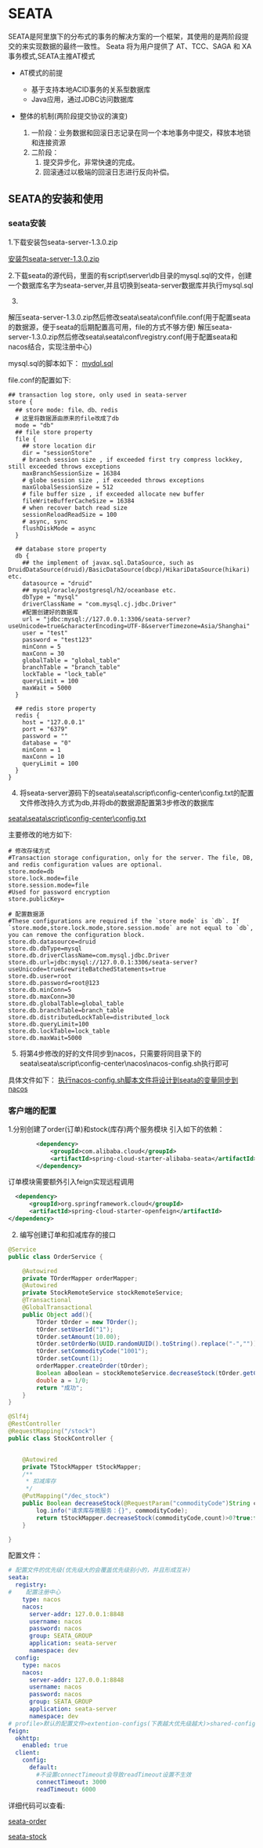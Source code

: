 # SEATA
SEATA是阿里旗下的分布式的事务的解决方案的一个框架，其使用的是两阶段提交的来实现数据的最终一致性。
Seata 将为用户提供了 AT、TCC、SAGA 和 XA 事务模式,SEATA主推AT模式

* AT模式的前提
    * 基于支持本地ACID事务的关系型数据库
    * Java应用，通过JDBC访问数据库



*  整体的机制(两阶段提交协议的演变)
    1. 一阶段：业务数据和回滚日志记录在同一个本地事务中提交，释放本地锁和连接资源
    2. 二阶段：
        1. 提交异步化，非常快速的完成。
        2. 回滚通过以极端的回滚日志进行反向补偿。
        
    
    
## SEATA的安装和使用

### seata安装
1.下载安装包seata-server-1.3.0.zip

[安装包seata-server-1.3.0.zip](./files\seata-server-1.3.0.zip)

2.下载seata的源代码，里面的有script\server\db目录的mysql.sql的文件，创建一个数据库名字为seata-server,并且切换到seata-server数据库并执行mysql.sql

3.
 解压seata-server-1.3.0.zip然后修改seata\seata\conf\file.conf(用于配置seata的数据源，便于seata的后期配置高可用，file的方式不够方便)
 解压seata-server-1.3.0.zip然后修改seata\seata\conf\registry.conf(用于配置seata和nacos结合，实现注册中心)
 
mysql.sql的脚本如下：
[mydql.sql](./files\mysql.sql) 

file.conf的配置如下:
```text
## transaction log store, only used in seata-server
store {
  ## store mode: file、db、redis
  # 这里将数据源由原来的file改成了db  
  mode = "db"
  ## file store property
  file {
    ## store location dir
    dir = "sessionStore"
    # branch session size , if exceeded first try compress lockkey, still exceeded throws exceptions
    maxBranchSessionSize = 16384
    # globe session size , if exceeded throws exceptions
    maxGlobalSessionSize = 512
    # file buffer size , if exceeded allocate new buffer
    fileWriteBufferCacheSize = 16384
    # when recover batch read size
    sessionReloadReadSize = 100
    # async, sync
    flushDiskMode = async
  }
    
  ## database store property
  db {
    ## the implement of javax.sql.DataSource, such as DruidDataSource(druid)/BasicDataSource(dbcp)/HikariDataSource(hikari) etc.
    datasource = "druid"
    ## mysql/oracle/postgresql/h2/oceanbase etc.
    dbType = "mysql"
    driverClassName = "com.mysql.cj.jdbc.Driver"
    #配置创建好的数据库
    url = "jdbc:mysql://127.0.0.1:3306/seata-server?useUnicode=true&characterEncoding=UTF-8&serverTimezone=Asia/Shanghai"
    user = "test"
    password = "test123"
    minConn = 5
    maxConn = 30
    globalTable = "global_table"
    branchTable = "branch_table"
    lockTable = "lock_table"
    queryLimit = 100
    maxWait = 5000
  }

  ## redis store property
  redis {
    host = "127.0.0.1"
    port = "6379"
    password = ""
    database = "0"
    minConn = 1
    maxConn = 10
    queryLimit = 100
  }
}
``` 

4. 将seata-server源码下的seata\seata\script\config-center\config.txt的配置文件修改持久方式为db,并将db的数据源配置第3步修改的数据库

[seata\seata\script\config-center\config.txt](./files\config.txt)

主要修改的地方如下:
```text
# 修改存储方式
#Transaction storage configuration, only for the server. The file, DB, and redis configuration values are optional.
store.mode=db
store.lock.mode=file
store.session.mode=file
#Used for password encryption
store.publicKey=

# 配置数据源
#These configurations are required if the `store mode` is `db`. If `store.mode,store.lock.mode,store.session.mode` are not equal to `db`, you can remove the configuration block.
store.db.datasource=druid
store.db.dbType=mysql
store.db.driverClassName=com.mysql.jdbc.Driver
store.db.url=jdbc:mysql://127.0.0.1:3306/seata-server?useUnicode=true&rewriteBatchedStatements=true
store.db.user=root
store.db.password=root@123
store.db.minConn=5
store.db.maxConn=30
store.db.globalTable=global_table
store.db.branchTable=branch_table
store.db.distributedLockTable=distributed_lock
store.db.queryLimit=100
store.db.lockTable=lock_table
store.db.maxWait=5000
```     

 5. 将第4步修改的好的文件同步到nacos，只需要将同目录下的seata\seata\script\config-center\nacos\nacos-config.sh执行即可
 
 具体文件如下：
 [执行nacos-config.sh脚本文件将设计到seata的变量同步到nacos](./files\nacos\nacos-config.sh)
 
 
### 客户端的配置
1.分别创建了order(订单)和stock(库存)两个服务模块
引入如下的依赖：
```xml
        <dependency>
            <groupId>com.alibaba.cloud</groupId>
            <artifactId>spring-cloud-starter-alibaba-seata</artifactId>
        </dependency>
```
订单模块需要额外引入feign实现远程调用
```xml
  <dependency>
      <groupId>org.springframework.cloud</groupId>
      <artifactId>spring-cloud-starter-openfeign</artifactId>
</dependency>
```


2. 编写创建订单和扣减库存的接口
```java
@Service
public class OrderService {

    @Autowired
    private TOrderMapper orderMapper;
    @Autowired
    private StockRemoteService stockRemoteService;
    @Transactional
    @GlobalTransactional
    public Object add(){
        TOrder tOrder = new TOrder();
        tOrder.setUserId("1");
        tOrder.setAmount(10.00);
        tOrder.setOrderNo(UUID.randomUUID().toString().replace("-",""));
        tOrder.setCommodityCode("1001");
        tOrder.setCount(1);
        orderMapper.createOrder(tOrder);
        Boolean aBoolean = stockRemoteService.decreaseStock(tOrder.getCommodityCode(), tOrder.getCount());
        double a = 1/0;
        return "成功";
    }
}
```
````java
@Slf4j
@RestController
@RequestMapping("/stock")
public class StockController {


    @Autowired
    private TStockMapper tStockMapper;
    /**
     * 扣减库存
     */
    @PutMapping("/dec_stock")
    public Boolean decreaseStock(@RequestParam("commodityCode")String commodityCode,@RequestParam("count")Integer count) {
        log.info("请求库存微服务：{}", commodityCode);
        return tStockMapper.decreaseStock(commodityCode,count)>0?true:false;
    }

}

````

配置文件：
```yaml
# 配置文件的优先级(优先级大的会覆盖优先级别小的，并且形成互补)
seata:
  registry:
#    配置注册中心
    type: nacos
    nacos:
      server-addr: 127.0.0.1:8848
      username: nacos
      password: nacos
      group: SEATA_GROUP
      application: seata-server
      namespace: dev
  config:
    type: nacos
    nacos:
      server-addr: 127.0.0.1:8848
      username: nacos
      password: nacos
      group: SEATA_GROUP
      application: seata-server
      namespace: dev
# profile>默认的配置文件>extention-configs(下表越大优先级越大)>shared-configs(下标越大优先级越大)
feign:
  okhttp:
    enabled: true
  client:
    config:
      default:
        #不设置connectTimeout会导致readTimeout设置不生效
        connectTimeout: 3000
        readTimeout: 6000
```



详细代码可以查看:

[seata-order](https://github.com/chenanddom/springcloudalibaba/tree/master/seata-order)

[seata-stock](https://github.com/chenanddom/springcloudalibaba/tree/master/seata-stock)











